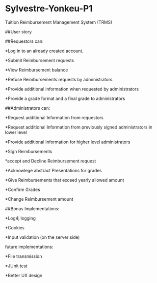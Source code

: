 # Sylvestre-Yonkeu-P1

Tuition Reimbursement Management System (TRMS)

##User story

##Requestors can:

*Log in to an already created account.

*Submit Reimbursement requests

*View Reimbursement balance

*Refuse Reimbursements requests by administrators

*Provide additional information when requested by administrators

*Provide a grade format and a final grade to administrators

##Administrators can:

*Request additional Information from requestors

*Request additional Information from previously signed administrators in lower level

*Provide additional Information for higher level administrators

*Sign Reimbursements

*accept and Decline Reimbursement request

*Acknowlege abstract Presentations for grades

*Give Reimbursements that exceed yearly allowed amount

*Confirm Grades

*Change Reimbursement amount

##Bonus Implementations:

*Log4j logging

*Cookies

*Input validation (on the server side)

future implementations:

*File transmission

*JUnit test

*Better UX design

